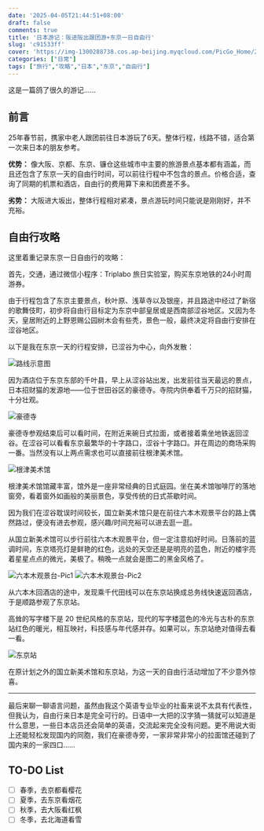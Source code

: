 ```yaml
---
date: '2025-04-05T21:44:51+08:00'
draft: false
comments: true
title: '日本游记：阪进阪出跟团游+东京一日自由行'
slug: 'c91533ff'
cover: 'https://img-1300288738.cos.ap-beijing.myqcloud.com/PicGo_Home/202504052355182.png'
categories: ["日常"]
tags: ["旅行","攻略","日本","东京","自由行"]
---
```


这是一篇鸽了很久的游记……

<!--more-->

## 前言

25年春节前，携家中老人跟团前往日本游玩了6天。整体行程，线路不错，适合第一次来日本的朋友参考。

**优势：** 像大阪、京都、东京、镰仓这些城市中主要的旅游景点基本都有涵盖，而且还包含了东京一天的自由行时间，可以前往行程中不包含的景点。价格合适，查询了同期的机票和酒店，自由行的费用算下来和团费差不多。

**劣势：** 大阪进大坂出，整体行程相对紧凑，景点游玩时间只能说是刚刚好，并不充裕。

## 自由行攻略

这里着重记录东京一日自由行的攻略：

首先，交通，通过微信小程序：Triplabo 旅日实验室，购买东京地铁的24小时周游券。

由于行程包含了东京主要景点，秋叶原、浅草寺以及银座，并且路途中经过了新宿的歌舞伎町，初步将自由行目标定为东京中部皇居或是西南部涩谷地区。又因为冬天，皇居附近的上野恩赐公园树木会有些秃，景色一般，最终决定将自由行安排在涩谷地区。

以下是我在东京一天的行程安排，已涩谷为中心，向外发散：

![路线示意图](https://img-1300288738.cos.ap-beijing.myqcloud.com/PicGo_Home/202504052355182.png)

因为酒店位于东京东部的千叶县，早上从涩谷站出发，出发前往当天最远的景点，日本招财猫的发源地——位于世田谷区的豪德寺。寺院内供奉着千万只的招财猫，十分壮观。

![豪德寺](https://img-1300288738.cos.ap-beijing.myqcloud.com/PicGo_Home/202504051704973.jpg)

豪德寺参观结束后可以看时间，在附近来碗日式拉面，或者接着乘坐地铁返回涩谷。在涩谷可以看看东京最繁华的十字路口，涩谷十字路口。并在周边的商场采购一番。当然没有以上两点需求也可以直接前往根津美术馆。

![根津美术馆](https://img-1300288738.cos.ap-beijing.myqcloud.com/PicGo_Home/202504060021084.png)

根津美术馆馆藏丰富，馆外是一座非常经典的日式庭园。坐在美术馆咖啡厅的落地窗旁，看着窗外如画般的美丽景色，享受传统的日式茶歇时间。

因为我们在涩谷耽误时间较长，国立新美术馆只是在前往六本木观景平台的路上偶然路过，便没有进去参观，感兴趣/时间充裕可以进去逛一逛。

从国立新美术馆可以步行前往六本木观景平台，但一定注意掐好时间。日落前的蓝调时间，东京塔亮灯是鲜艳的红色，远处的天空还是是明亮的蓝色，附近的楼宇亮着星星点点的微光，美极了。稍晚一点就会是图二的黑金风格了。

![六本木观景台-Pic1](https://img-1300288738.cos.ap-beijing.myqcloud.com/PicGo_Home/202504051704921.jpg) 
![六本木观景台-Pic2](https://img-1300288738.cos.ap-beijing.myqcloud.com/PicGo_Home/202504132253814.jpg)

从六本木回酒店的途中，发现乘千代田线可以在东京站换成总务线快速返回酒店，于是顺路参观了东京站。

高耸的写字楼下是 20 世纪风格的东京站，现代的写字楼蓝色的冷光与古朴的东京站红色的暖光，相互映衬，科技感与年代感并存。如果可以，东京站绝对值得去看一看。

![东京站](https://img-1300288738.cos.ap-beijing.myqcloud.com/PicGo_Home/202504051705819.jpg)

在原计划之外的国立新美术馆和东京站，为这一天的自由行活动增加了不少意外惊喜。

---

最后来聊一聊语言问题，虽然由我这个英语专业毕业的社畜来说不太具有代表性，但我认为，自由行来日本是完全可行的。日语中一大把的汉字猜一猜就可以知道是什么意思，一些日本店员还会简单的英语，交流起来完全没有问题。更不用说大街上还能轻松发现国内的同胞，我们在豪德寺旁，一家非常非常小的拉面馆还碰到了国内来的一家四口……

## TO-DO List

- [ ] 春季，去京都看樱花
- [ ] 夏季，去东京看烟花
- [ ] 秋季，去大阪看红枫
- [ ] 冬季，去北海道看雪
